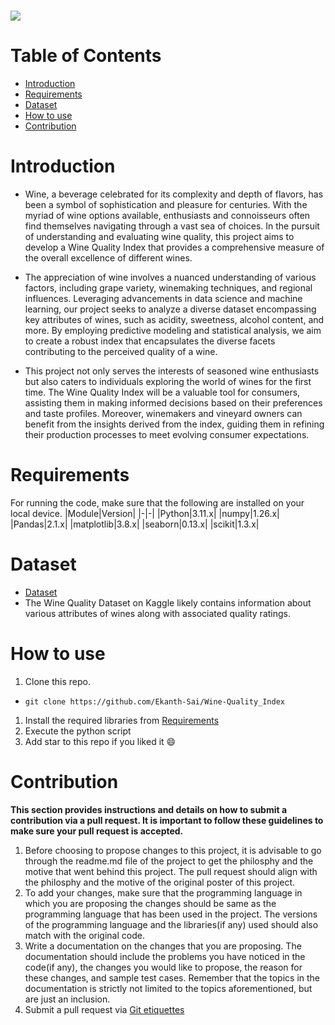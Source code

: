 <h1 align="centre">
   <img src="https://i.imgur.com/f2y5TLi.png">
</h1>

# Table of Contents
- [Introduction](#introduction) <br>
- [Requirements](#requirements) <br>
- [Dataset](#dataset) <br>
- [How to use](#how-to-use) <br>
- [Contribution](#contribution)

# Introduction
-	Wine, a beverage celebrated for its complexity and depth of flavors, has been a symbol of sophistication and pleasure for centuries. With the myriad of wine options available, enthusiasts and connoisseurs often find themselves navigating through a vast sea of choices. In the pursuit of understanding and evaluating wine quality, this project aims to develop a Wine Quality Index that provides a comprehensive measure of the overall excellence of different wines.

- The appreciation of wine involves a nuanced understanding of various factors, including grape variety, winemaking techniques, and regional influences. Leveraging advancements in data science and machine learning, our project seeks to analyze a diverse dataset encompassing key attributes of wines, such as acidity, sweetness, alcohol content, and more. By employing predictive modeling and statistical analysis, we aim to create a robust index that encapsulates the diverse facets contributing to the perceived quality of a wine.

- This project not only serves the interests of seasoned wine enthusiasts but also caters to individuals exploring the world of wines for the first time. The Wine Quality Index will be a valuable tool for consumers, assisting them in making informed decisions based on their preferences and taste profiles. Moreover, winemakers and vineyard owners can benefit from the insights derived from the index, guiding them in refining their production processes to meet evolving consumer expectations.

# Requirements
For running the code, make sure that the following are installed on your local device.
|Module|Version|
|-|-|
|Python|3.11.x|
|numpy|1.26.x|
|Pandas|2.1.x|
|matplotlib|3.8.x|
|seaborn|0.13.x|
|scikit|1.3.x|

# Dataset
- [Dataset](https://www.kaggle.com/datasets/yasserh/wine-quality-dataset)
- The Wine Quality Dataset on Kaggle likely contains information about various attributes of wines along with associated quality ratings.
# How to use
1. Clone this repo. <br>
-  ```terminal
   git clone https://github.com/Ekanth-Sai/Wine-Quality_Index
   ```

1. Install the required libraries from [Requirements](#requirements) <br>
1. Execute the python script <br>
1. Add star to this repo if you liked it 😄
   
# Contribution 
**This section provides instructions and details on how to submit a contribution via a pull request. It is important to follow these guidelines to make sure your pull request is accepted.**
1. Before choosing to propose changes to this project, it is advisable to go through the readme.md file of the project to get the philosphy and the motive that went behind this project. The pull request should align with the philosphy and the motive of the original poster of this project.
2. To add your changes, make sure that the programming language in which you are proposing the changes should be same as the programming language that has been used in the project. The versions of the programming language and the libraries(if any) used should also match with the original code.
3. Write a documentation on the changes that you are proposing. The documentation should include the problems you have noticed in the code(if any), the changes you would like to propose, the reason for these changes, and sample test cases. Remember that the topics in the documentation is strictly not limited to the topics aforementioned, but are just an inclusion.
4. Submit a pull request via [Git etiquettes](https://gist.github.com/mikepea/863f63d6e37281e329f8) 
